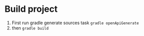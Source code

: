 # Build project
1. First run gradle generate sources task `gradle openApiGenerate`
2. then `gradle build`